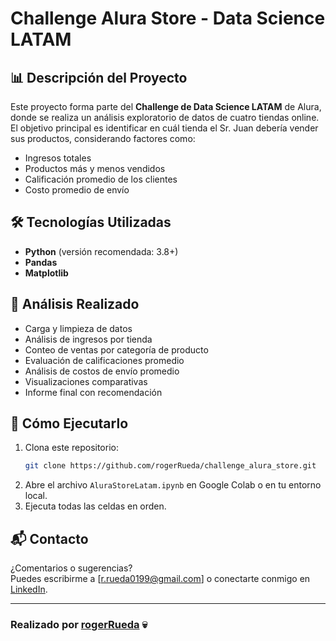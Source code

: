 # Challenge Alura Store - Data Science LATAM

## 📊 Descripción del Proyecto

Este proyecto forma parte del **Challenge de Data Science LATAM** de Alura, donde se realiza un análisis exploratorio de datos de cuatro tiendas online.  
El objetivo principal es identificar en cuál tienda el Sr. Juan debería vender sus productos, considerando factores como:

- Ingresos totales
- Productos más y menos vendidos
- Calificación promedio de los clientes
- Costo promedio de envío

## 🛠 Tecnologías Utilizadas

- **Python** (versión recomendada: 3.8+)
- **Pandas**
- **Matplotlib**

## 🧩 Análisis Realizado

- Carga y limpieza de datos
- Análisis de ingresos por tienda
- Conteo de ventas por categoría de producto
- Evaluación de calificaciones promedio
- Análisis de costos de envío promedio
- Visualizaciones comparativas
- Informe final con recomendación

## 🚀 Cómo Ejecutarlo

1. Clona este repositorio:
    ```bash
    git clone https://github.com/rogerRueda/challenge_alura_store.git
    ```
2. Abre el archivo `AluraStoreLatam.ipynb` en Google Colab o en tu entorno local.
3. Ejecuta todas las celdas en orden.

## 📬 Contacto

¿Comentarios o sugerencias?  
Puedes escribirme a [r.rueda0199@gmail.com] o conectarte conmigo en [LinkedIn](https://linkedin.com/in/rodrigo-rogelio-rueda-márquez-018241270/).

---
### Realizado por [rogerRueda](https://github.com/rogerRueda) 💀
